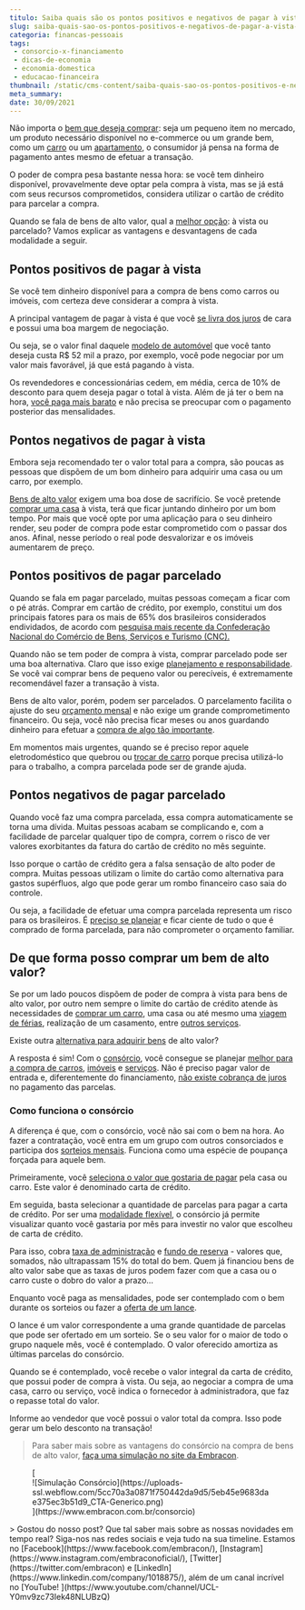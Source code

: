 ```yaml
---
titulo: Saiba quais são os pontos positivos e negativos de pagar à vista e parcelado
slug: saiba-quais-sao-os-pontos-positivos-e-negativos-de-pagar-a-vista-e-parcelado
categoria: financas-pessoais
tags:
 - consorcio-x-financiamento
 - dicas-de-economia
 - economia-domestica
 - educacao-financeira
thumbnail: /static/cms-content/saiba-quais-sao-os-pontos-positivos-e-negativos-de-pagar-a-vista-e-parcelado.png
meta_summary: 
date: 30/09/2021
---
```

Não importa o [bem que deseja comprar](https://www.embracon.com.br/blog/voce-conhece-todos-os-tipos-de-consorcio): seja um pequeno item no mercado, um produto necessário disponível no e-commerce ou um grande bem, como um [carro](https://www.embracon.com.br/blog/5-formas-de-pagamento-de-um-carro) ou um [apartamento](https://www.embracon.com.br/blog/como-comprar-um-apartamento), o consumidor já pensa na forma de pagamento antes mesmo de efetuar a transação.

O poder de compra pesa bastante nessa hora: se você tem dinheiro disponível, provavelmente deve optar pela compra à vista, mas se já está com seus recursos comprometidos, considera utilizar o cartão de crédito para parcelar a compra.

Quando se fala de bens de alto valor, qual a [melhor opção](https://www.embracon.com.br/blog/consorcio-vale-a-pena): à vista ou parcelado? Vamos explicar as vantagens e desvantagens de cada modalidade a seguir.

Pontos positivos de pagar à vista
---------------------------------

Se você tem dinheiro disponível para a compra de bens como carros ou imóveis, com certeza deve considerar a compra à vista.

A principal vantagem de pagar à vista é que você [se livra dos juros](https://www.embracon.com.br/blog/consorcio-nao-tem-juros-entenda) de cara e possui uma boa margem de negociação.

Ou seja, se o valor final daquele [modelo de automóvel](https://www.embracon.com.br/blog/carro-ideal-para-familia) que você tanto deseja custa R$ 52 mil a prazo, por exemplo, você pode negociar por um valor mais favorável, já que está pagando à vista.

Os revendedores e concessionárias cedem, em média, cerca de 10% de desconto para quem deseja pagar o total à vista. Além de já ter o bem na hora, [você paga mais barato](https://www.embracon.com.br/blog/confira-10-vantagens-indiscutiveis-do-consorcio) e não precisa se preocupar com o pagamento posterior das mensalidades.

Pontos negativos de pagar à vista
---------------------------------

Embora seja recomendado ter o valor total para a compra, são poucas as pessoas que dispõem de um bom dinheiro para adquirir uma casa ou um carro, por exemplo.

[Bens de alto valor](https://www.embracon.com.br/blog/6-coisas-contratar-consorcio-de-imoveis) exigem uma boa dose de sacrifício. Se você pretende [comprar uma casa](https://www.embracon.com.br/consorcio-de-imoveis) à vista, terá que ficar juntando dinheiro por um bom tempo. Por mais que você opte por uma aplicação para o seu dinheiro render, seu poder de compra pode estar comprometido com o passar dos anos. Afinal, nesse período o real pode desvalorizar e os imóveis aumentarem de preço.

Pontos positivos de pagar parcelado
-----------------------------------

Quando se fala em pagar parcelado, muitas pessoas começam a ficar com o pé atrás. Comprar em cartão de crédito, por exemplo, constitui um dos principais fatores para os mais de 65% dos brasileiros considerados endividados, de acordo com [pesquisa mais recente da Confederação Nacional do Comércio de Bens, Serviços e Turismo (CNC).](https://agenciabrasil.ebc.com.br/economia/noticia/2020-02/cnc-cai-para-653-o-numero-de-brasileiros-endividados-em-janeiro)

Quando não se tem poder de compra à vista, comprar parcelado pode ser uma boa alternativa. Claro que isso exige [planejamento e responsabilidade](https://www.embracon.com.br/blog/planejamento-financeiro-um-guia-para-as-financas-nao-sairem-de-controle). Se você vai comprar bens de pequeno valor ou perecíveis, é extremamente recomendável fazer a transação à vista.

Bens de alto valor, porém, podem ser parcelados. O parcelamento facilita o ajuste do seu [orçamento mensal](https://www.embracon.com.br/blog/aprenda-como-montar-um-orcamento-familiar-em-5-passos) e não exige um grande comprometimento financeiro. Ou seja, você não precisa ficar meses ou anos guardando dinheiro para efetuar a [compra de algo tão importante](https://www.embracon.com.br/blog/hora-certa-comprar-imovel).

Em momentos mais urgentes, quando se é preciso repor aquele eletrodoméstico que quebrou ou [trocar de carro](https://www.embracon.com.br/blog/quer-trocar-de-carro-veja-como-o-consorcio-pode-te-ajudar) porque precisa utilizá-lo para o trabalho, a compra parcelada pode ser de grande ajuda.

Pontos negativos de pagar parcelado
-----------------------------------

Quando você faz uma compra parcelada, essa compra automaticamente se torna uma dívida. Muitas pessoas acabam se complicando e, com a facilidade de parcelar qualquer tipo de compra, correm o risco de ver valores exorbitantes da fatura do cartão de crédito no mês seguinte.

Isso porque o cartão de crédito gera a falsa sensação de alto poder de compra. Muitas pessoas utilizam o limite do cartão como alternativa para gastos supérfluos, algo que pode gerar um rombo financeiro caso saia do controle.

Ou seja, a facilidade de efetuar uma compra parcelada representa um risco para os brasileiros. É [preciso se planejar](https://www.embracon.com.br/blog/afinal-quais-sao-as-diferencas-entre-poupar-economizar-e-investir) e ficar ciente de tudo o que é comprado de forma parcelada, para não comprometer o orçamento familiar.

De que forma posso comprar um bem de alto valor?
------------------------------------------------

Se por um lado poucos dispõem de poder de compra à vista para bens de alto valor, por outro nem sempre o limite do cartão de crédito atende às necessidades de [comprar um carro](https://www.embracon.com.br/consorcio-de-carros), uma casa ou até mesmo uma [viagem de férias](https://www.embracon.com.br/blog/saiba-como-montar-um-roteiro-de-viagem-em-7-passos), realização de um casamento, entre [outros serviços](https://www.embracon.com.br/consorcio-servicos).

Existe outra [alternativa para adquirir bens](https://www.embracon.com.br/conhecaoconsorcio/o-que-e-consorcio) de alto valor?

A resposta é sim! Com o [consórcio](https://www.embracon.com.br/), você consegue se planejar [melhor para a compra de carros](https://www.embracon.com.br/blog/vantagens-consorcio-automovel), [imóveis](https://www.embracon.com.br/blog/como-funciona-consorcio-de-imoveis) e [serviços](https://www.embracon.com.br/blog/conheca-os-principais-consorcios-de-servicos-embracon). Não é preciso pagar valor de entrada e, diferentemente do financiamento, [não existe cobrança de juros](https://www.embracon.com.br/blog/confira-10-vantagens-indiscutiveis-do-consorcio) no pagamento das parcelas.

### Como funciona o consórcio

A diferença é que, com o consórcio, você não sai com o bem na hora. Ao fazer a contratação, você entra em um grupo com outros consorciados e participa dos [sorteios mensais](https://www.embracon.com.br/blog/assembleia-de-consorcio-como-funciona). Funciona como uma espécie de poupança forçada para aquele bem.

Primeiramente, você [seleciona o valor que gostaria de pagar](https://www.embracon.com.br/consorcio) pela casa ou carro. Este valor é denominado carta de crédito.

Em seguida, basta selecionar a quantidade de parcelas para pagar a carta de crédito. Por ser uma [modalidade flexível](https://www.embracon.com.br/blog/sabe-a-diferenca-entre-consorcio-e-financiamento-a-gente-te-conta), o consórcio já permite visualizar quanto você gastaria por mês para investir no valor que escolheu de carta de crédito.

Para isso, cobra [taxa de administração](https://www.embracon.com.br/conhecaoconsorcio/o-que-e-taxa-de-administracao) e [fundo de reserva](https://www.embracon.com.br/conhecaoconsorcio/o-que-e-fundo-de-reserva) - valores que, somados, não ultrapassam 15% do total do bem. Quem já financiou bens de alto valor sabe que as taxas de juros podem fazer com que a casa ou o carro custe o dobro do valor a prazo…

Enquanto você paga as mensalidades, pode ser contemplado com o bem durante os sorteios ou fazer a [oferta de um lance](https://www.embracon.com.br/blog/como-funcionam-os-tipos-de-lances-no-consorcio).

O lance é um valor correspondente a uma grande quantidade de parcelas que pode ser ofertado em um sorteio. Se o seu valor for o maior de todo o grupo naquele mês, você é contemplado. O valor oferecido amortiza as últimas parcelas do consórcio.

Quando se é contemplado, você recebe o valor integral da carta de crédito, que possui poder de compra à vista. Ou seja, ao negociar a compra de uma casa, carro ou serviço, você indica o fornecedor à administradora, que faz o repasse total do valor.

Informe ao vendedor que você possui o valor total da compra. Isso pode gerar um belo desconto na transação!

> Para saber mais sobre as vantagens do consórcio na compra de bens de alto valor, [faça uma simulação no site da Embracon](https://www.embracon.com.br/).

<figure class="w-richtext-figure-type-image w-richtext-align-center">[<div>![Simulação Consórcio](https://uploads-ssl.webflow.com/5cc70a3a0871f750442da9d5/5eb45e9683dae375ec3b51d9_CTA-Generico.png)</div>](https://www.embracon.com.br/consorcio)</figure>> Gostou do nosso post? Que tal saber mais sobre as nossas novidades em tempo real? Siga-nos nas redes sociais e veja tudo na sua timeline. Estamos no [Facebook](https://www.facebook.com/embracon/), [Instagram](https://www.instagram.com/embraconoficial/), [Twitter](https://twitter.com/embracon) e [LinkedIn](https://www.linkedin.com/company/1018875/), além de um canal incrível no [YouTube! ](https://www.youtube.com/channel/UCL-Y0mv9zc73Iek48NLUBzQ)
